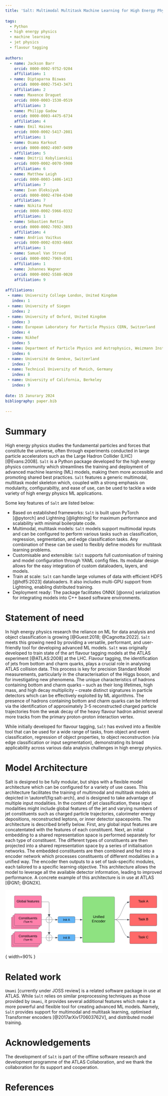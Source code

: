 ```yaml
---
title: 'Salt: Multimodal Multitask Machine Learning for High Energy Physics'

tags:
  - Python
  - high energy physics
  - machine learning
  - jet physics
  - flavour tagging

authors:
  - name: Jackson Barr
    orcid: 0000-0002-9752-9204 
    affiliation: 1
  - name: Diptaparna Biswas
    orcid: 0000-0002-7543-3471
    affiliation: 2
  - name: Maxence Draguet
    orcid: 0000-0003-1530-0519
    affiliation: 3
  - name: Philipp Gadow
    orcid: 0000-0003-4475-6734
    affiliation: 4
  - name: Emil Haines
    orcid: 0000-0002-5417-2081
    affiliation: 1
  - name: Osama Karkout
    orcid: 0000-0002-4907-9499
    affiliation: 5
  - name: Dmitrii Kobylianskii
    orcid: 0009-0002-0070-5900
    affiliation: 6
  - name: Matthew Leigh
    orcid: 0000-0003-1406-1413
    affiliation: 7
  - name: Ivan Oleksiyuk
    orcid: 0000-0002-4784-6340
    affiliation: 7
  - name: Nikita Pond
    orcid: 0000-0002-5966-0332
    affiliation: 1
  - name: Sébastien Rettie
    orcid: 0000-0002-7092-3893
    affiliation: 4
  - name: Andrius Vaitkus
    orcid: 0000-0002-0393-666X
    affiliation: 1
  - name: Samuel Van Stroud
    orcid: 0000-0002-7969-0301
    affiliation: 1
  - name: Johannes Wagner
    orcid: 0000-0002-5588-0020
    affiliation: 9

affiliations:
 - name: University College London, United Kingdom
   index: 1
 - name: University of Siegen
   index: 2
 - name: University of Oxford, United Kingdom
   index: 3
 - name: European Laboratory for Particle Physics CERN, Switzerland
   index: 4
 - name: Nikhef
   index: 5
 - name: Department of Particle Physics and Astrophysics, Weizmann Institute of Science, Israel
   index: 6
 - name: Université de Genève, Switzerland
   index: 7
 - name: Technical University of Munich, Germany
   index: 8
 - name: University of California, Berkeley
   index: 9

date: 15 Janurary 2024
bibliography: paper.bib

---
```


# Summary

High energy physics studies the fundamental particles and forces that constitute the universe, often through experiments conducted in large particle accelerators such as the Large Hadron Collider (LHC) [@Evans:2008].
`Salt` is a Python package developed for the high energy physics community which streamlines the training and deployment of advanced machine learning (ML) models, making them more accessible and promoting shared best practices.
`Salt` features a generic multimodal, multitask model skeleton which, coupled with a strong emphasis on modularity, configurabiltiy, and ease of use, can be used to tackle a wide variety of high energy physics ML applications.

Some key features of `Salt` are listed below:

- Based on established frameworks: `Salt` is built upon PyTorch [@pytorch] and Lightning [@lightning] for maximum performance and scalability with minimal boilerplate code.
- Multimodal, multitask models: `Salt` models support multimodal inputs and can be configured to perform various tasks such as classification, regression, segmentation, and edge classification tasks. Any combination of these can be used to flexibly define models for multitask learning problems.
- Customisable and extensible: `Salt` supports full customisation of training and model configuration through YAML config files. Its modular design allows for the easy integration of custom dataloaders, layers, and models.
- Train at scale: `Salt` can handle large volumes of data with efficient HDF5 [@hdf5:2023] dataloaders. It also includes multi-GPU support from Lightning, enabling distributed training.
- Deployment ready: The package facilitates ONNX [@onnx] serialization for integrating models into C++ based software environments.


# Statement of need

In high energy physics research the reliance on ML for data analysis and object classification is growing [@Guest:2018; @Cagnotta:2022].
`Salt` meets this growing need by providing a versatile, performant, and user-friendly tool for developing advanced ML models.
`Salt` was originally developed to train state of the art flavour tagging models at the ATLAS experiment [@ATLAS:2008] at the LHC.
Flavour tagging, the identification of jets from bottom and charm quarks, plays a crucial role in analysing ATLAS collision data. This process is key for precision Standard Model measurements, particularly in the characterisation of the Higgs boson, and for investigating new phenomena.
The unique characteristics of hadrons containing bottom and charm quarks – such as their long lifetimes, high mass, and high decay multiplicity – create distinct signatures in particle detectors which can be effectively exploited by ML algorithms.
The presence of hadrons containing bottom and charm quarks can be inferred via the identification of approximately 3-5 reconstructed charged particle trajectories from the weak decay of the heavy flavour hadron admist several more tracks from the primary proton-proton interaction vertex.

While initially developed for flavour tagging, `Salt` has evolved into a flexible tool that can be used for a wide range of tasks, from object and event classification, regression of object properties, to object reconstruction (via edge classification or input segmentation), demonstrating its broad applicability across various data analysis challenges in high energy physics.


# Model Architecture

Salt is designed to be fully modular, but ships with a flexible model architecture which can be configured for a variety of use cases.
This architecture facilitates the training of multimodal and multitask models as depicted in \autoref{fig:salt-arch}, and is designed to take advantage of multiple input modalities.
In the context of jet classification, these input modalities might include global features of the jet and varying numbers of jet constituents such as charged particle trajectories, calorimeter energy depositions, reconstructed leptons, or inner detector spacepoints.
The architecture is described briefly below.
First, any global input features are concatentated with the features of each constituent.
Next, an initial embedding to a shared representation space is performed separately for each type of constituent.
The different types of constituents are then projected into a shared representation space by a series of initialisation networks.
The embedded constituents are then combined and fed into a encoder network which processes constituents of different modalities in a unified way.
The encoder then outputs to a set of task-specific modules, each tailored to a specific learning objective.
This architecture allows the model to leverage all the available detector information, leading to improved performance.
A concrete example of this architecture is in use at ATLAS [@GN1; @GN2X].

![This diagram illustrates the flow of information within a generic model trained using `Salt`. In this example, global object features are provided alongisde two types of constituents. The model is configured with three training objectives, each of which may relate to the global object or the one of the constituent modalities. Concatenation is denoted by $\oplus$.\label{fig:salt-arch}](salt-arch.png){ width=90% }


# Related work

`Umami` [currently under JOSS review] is a related software package in use at ATLAS. 
While `Salt` relies on similar preprocessing techniques as those provided by `Umami`, it provides several additional features which make it a more powerful and flexible tool for creating advanced ML models.
Namely, `Salt` provides support for multimodal and multitask learning, optimised Transformer encoders [@2017arXiv170603762V], and distributed model training.

# Acknowledgements

The development of `Salt` is part of the offline software research and development programme of the ATLAS Collaboration, and we thank the collaboration for its support and cooperation.


# References
